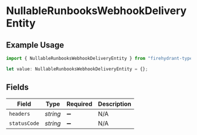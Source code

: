 # NullableRunbooksWebhookDeliveryEntity

## Example Usage

```typescript
import { NullableRunbooksWebhookDeliveryEntity } from "firehydrant-typescript-sdk/models/components";

let value: NullableRunbooksWebhookDeliveryEntity = {};
```

## Fields

| Field              | Type               | Required           | Description        |
| ------------------ | ------------------ | ------------------ | ------------------ |
| `headers`          | *string*           | :heavy_minus_sign: | N/A                |
| `statusCode`       | *string*           | :heavy_minus_sign: | N/A                |